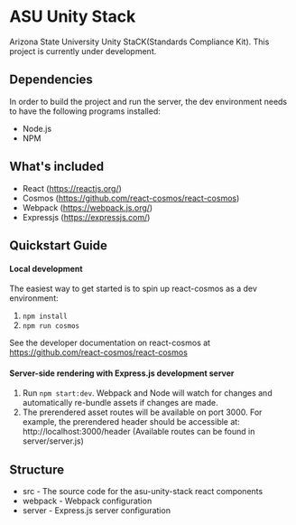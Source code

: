 # ASU Unity Stack
Arizona State University Unity StaCK(Standards Compliance Kit). This project is currently under development.

## Dependencies

In order to build the project and run the server, the dev environment needs to have the following programs installed:
- Node.js 
- NPM

## What's included

- React (https://reactjs.org/)
- Cosmos (https://github.com/react-cosmos/react-cosmos)
- Webpack (https://webpack.js.org/)
- Expressjs (https://expressjs.com/)

## Quickstart Guide

#### Local development
The easiest way to get started is to spin up react-cosmos as a dev environment:

1. ```npm install```
2. ```npm run cosmos```

See the developer documentation on react-cosmos at https://github.com/react-cosmos/react-cosmos

#### Server-side rendering with Express.js development server

1. Run ```npm start:dev```. Webpack and Node will watch for changes and automatically re-bundle assets if changes are made.
2. The prerendered asset routes will be available on port 3000. For example, the prerendered header should be accessible at:
 http://localhost:3000/header (Available routes can be found in server/server.js)

## Structure
 - src - The source code for the asu-unity-stack react components
 - webpack - Webpack configuration
 - server - Express.js server configuration

